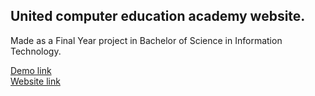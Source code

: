 <h2>United computer education academy website.</h2>
<p>Made as a Final Year project in Bachelor of Science in Information Technology.</p>
<a href="https://sahilit.github.io/united/">Demo link</a><br>
<a href="http://unitedcomputereducation.com/" target="_blank">Website link</a>
